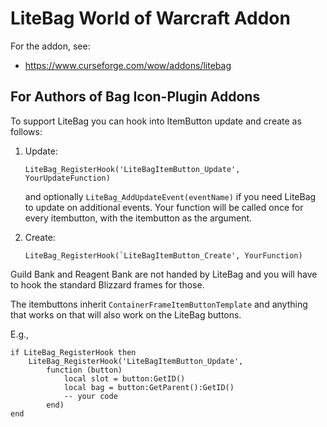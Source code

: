 # LiteBag World of Warcraft Addon

For the addon, see:
- https://www.curseforge.com/wow/addons/litebag

## For Authors of Bag Icon-Plugin Addons

To support LiteBag you can hook into ItemButton update and create as follows:

1. Update:
   ```
   LiteBag_RegisterHook('LiteBagItemButton_Update', YourUpdateFunction)
   ```
   and optionally `LiteBag_AddUpdateEvent(eventName)` if you need LiteBag
   to update on additional events. Your function will be called once for
   every itembutton, with the itembutton as the argument.

2. Create:
   ```
   LiteBag_RegisterHook(`LiteBagItemButton_Create', YourFunction)
   ```

Guild Bank and Reagent Bank are not handed by LiteBag and you will have
to hook the standard Blizzard frames for those.

The itembuttons inherit `ContainerFrameItemButtonTemplate` and anything
that works on that will also work on the LiteBag buttons.

E.g.,
```
if LiteBag_RegisterHook then
    LiteBag_RegisterHook('LiteBagItemButton_Update',
        function (button)
            local slot = button:GetID()
            local bag = button:GetParent():GetID()
            -- your code
        end)
end
```
